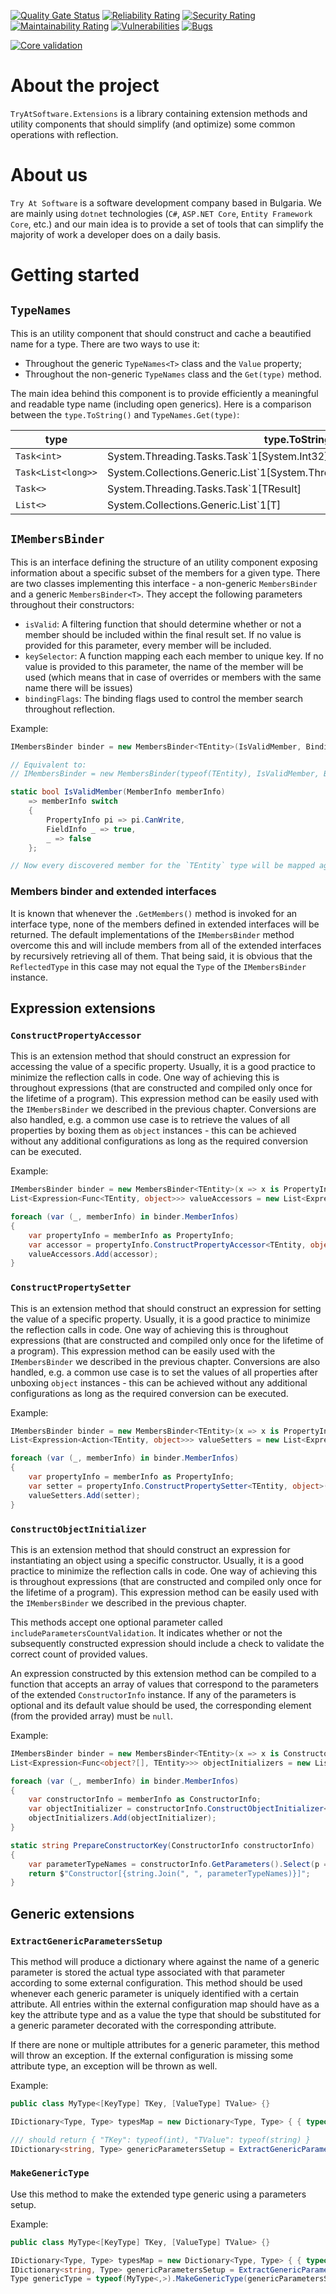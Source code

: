 [![Quality Gate Status](https://sonarcloud.io/api/project_badges/measure?project=TryAtSoftware_Extensions&metric=alert_status)](https://sonarcloud.io/summary/new_code?id=TryAtSoftware_Extensions)
[![Reliability Rating](https://sonarcloud.io/api/project_badges/measure?project=TryAtSoftware_Extensions&metric=reliability_rating)](https://sonarcloud.io/summary/new_code?id=TryAtSoftware_Extensions)
[![Security Rating](https://sonarcloud.io/api/project_badges/measure?project=TryAtSoftware_Extensions&metric=security_rating)](https://sonarcloud.io/summary/new_code?id=TryAtSoftware_Extensions)
[![Maintainability Rating](https://sonarcloud.io/api/project_badges/measure?project=TryAtSoftware_Extensions&metric=sqale_rating)](https://sonarcloud.io/summary/new_code?id=TryAtSoftware_Extensions)
[![Vulnerabilities](https://sonarcloud.io/api/project_badges/measure?project=TryAtSoftware_Extensions&metric=vulnerabilities)](https://sonarcloud.io/summary/new_code?id=TryAtSoftware_Extensions)
[![Bugs](https://sonarcloud.io/api/project_badges/measure?project=TryAtSoftware_Extensions&metric=bugs)](https://sonarcloud.io/summary/new_code?id=TryAtSoftware_Extensions)

[![Core validation](https://github.com/TryAtSoftware/Extensions/actions/workflows/Core%20validation.yml/badge.svg)](https://github.com/TryAtSoftware/Extensions/actions/workflows/Core%20validation.yml)

# About the project

`TryAtSoftware.Extensions` is a library containing extension methods and utility components that should simplify (and optimize) some common operations with reflection.

# About us

`Try At Software` is a software development company based in Bulgaria. We are mainly using `dotnet` technologies (`C#`, `ASP.NET Core`, `Entity Framework Core`, etc.) and our main idea is to provide a set of tools that can simplify the majority of work a developer does on a daily basis.

# Getting started

## `TypeNames`

This is an utility component that should construct and cache a beautified name for a type.
There are two ways to use it:

- Throughout the generic `TypeNames<T>` class and the `Value` property;
- Throughout the non-generic `TypeNames` class and the `Get(type)` method.

The main idea behind this component is to provide efficiently a meaningful and readable type name (including open generics).
Here is a comparison between the `type.ToString()` and `TypeNames.Get(type)`:

| type               | type.ToString()                                                                    | TypeNames.Get(type)  |
|--------------------|------------------------------------------------------------------------------------|----------------------|
| `Task<int>`        | System.Threading.Tasks.Task\`1\[System.Int32]                                      | Task\<Int32>         |
| `Task<List<long>>` | System.Collections.Generic.List\`1\[System.Threading.Tasks.Task\`1\[System.Int64]] | List\<Task\<Person>> |
| `Task<>`           | System.Threading.Tasks.Task\`1\[TResult]                                           | Task\<TResult>       |
| `List<>`           | System.Collections.Generic.List\`1\[T]                                             | List\<T>             |

## `IMembersBinder`

This is an interface defining the structure of an utility component exposing information about a specific subset of the members for a given type.
There are two classes implementing this interface - a non-generic `MembersBinder` and a generic `MembersBinder<T>`.
They accept the following parameters throughout their constructors:

- `isValid`: A filtering function that should determine whether or not a member should be included within the final result set. If no value is provided for this parameter, every member will be included.
- `keySelector`: A function mapping each each member to unique key. If no value is provided to this parameter, the name of the member will be used (which means that in case of overrides or members with the same name there will be issues)
- `bindingFlags`: The binding flags used to control the member search throughout reflection.

Example:

```C#
IMembersBinder binder = new MembersBinder<TEntity>(IsValidMember, BindingFlags.Public | BindingFlags.Instance);

// Equivalent to:
// IMembersBinder = new MembersBinder(typeof(TEntity), IsValidMember, BindingFlags.Public | BindingFlags.Instance);

static bool IsValidMember(MemberInfo memberInfo)
    => memberInfo switch
    {
        PropertyInfo pi => pi.CanWrite,
        FieldInfo _ => true,
        _ => false
    };

// Now every discovered member for the `TEntity` type will be mapped against its name throughout the `binder.MemberInfos` dictionary.
```

### Members binder and extended interfaces

It is known that whenever the `.GetMembers()` method is invoked for an interface type, none of the members defined in extended interfaces will be returned.
The default implementations of the `IMembersBinder` method overcome this and will include members from all of the extended interfaces by recursively retrieving all of them.
That being said, it is obvious that the `ReflectedType` in this case may not equal the `Type` of the `IMembersBinder` instance.


## Expression extensions

### `ConstructPropertyAccessor`

This is an extension method that should construct an expression for accessing the value of a specific property.
Usually, it is a good practice to minimize the reflection calls in code. One way of achieving this is throughout expressions (that are constructed and compiled only once for the lifetime of a program).
This expression method can be easily used with the `IMembersBinder` we described in the previous chapter.
Conversions are also handled, e.g. a common use case is to retrieve the values of all properties by boxing them as `object` instances - this can be achieved without any additional configurations as long as the required conversion can be executed.

Example:

```C#
IMembersBinder binder = new MembersBinder<TEntity>(x => x is PropertyInfo { CanRead: true}, BindingFlags.Public | BindingFlags.Instance);
List<Expression<Func<TEntity, object>>> valueAccessors = new List<Expression<Func<TEntity, object>>>();

foreach (var (_, memberInfo) in binder.MemberInfos)
{
    var propertyInfo = memberInfo as PropertyInfo;
    var accessor = propertyInfo.ConstructPropertyAccessor<TEntity, object>();
    valueAccessors.Add(accessor);
}
```

### `ConstructPropertySetter`

This is an extension method that should construct an expression for setting the value of a specific property.
Usually, it is a good practice to minimize the reflection calls in code. One way of achieving this is throughout expressions (that are constructed and compiled only once for the lifetime of a program).
This expression method can be easily used with the `IMembersBinder` we described in the previous chapter.
Conversions are also handled, e.g. a common use case is to set the values of all properties after unboxing `object` instances - this can be achieved without any additional configurations as long as the required conversion can be executed.

Example:

```C#
IMembersBinder binder = new MembersBinder<TEntity>(x => x is PropertyInfo { CanWrite: true}, BindingFlags.Public | BindingFlags.Instance);
List<Expression<Action<TEntity, object>>> valueSetters = new List<Expression<Action<TEntity, object>>>();

foreach (var (_, memberInfo) in binder.MemberInfos)
{
    var propertyInfo = memberInfo as PropertyInfo;
    var setter = propertyInfo.ConstructPropertySetter<TEntity, object>();
    valueSetters.Add(setter);
}
```

### `ConstructObjectInitializer`

This is an extension method that should construct an expression for instantiating an object using a specific constructor.
Usually, it is a good practice to minimize the reflection calls in code. One way of achieving this is throughout expressions (that are constructed and compiled only once for the lifetime of a program).
This expression method can be easily used with the `IMembersBinder` we described in the previous chapter.

This methods accept one optional parameter called `includeParametersCountValidation`. It indicates whether or not the subsequently constructed expression should include a check to validate the correct count of provided values.

An expression constructed by this extension method can be compiled to a function that accepts an array of values that correspond to the parameters of the extended `ConstructorInfo` instance.
If any of the parameters is optional and its default value should be used, the corresponding element (from the provided array) must be `null`.

Example:

```C#
IMembersBinder binder = new MembersBinder<TEntity>(x => x is ConstructorInfo, x => PrepareConstructorKey((ConstructorInfo)x), BindingFlags.Public | BindingFlags.Instance);
List<Expression<Func<object?[], TEntity>>> objectInitializers = new List<Expression<Func<object?[], TEntity>>>();

foreach (var (_, memberInfo) in binder.MemberInfos)
{
    var constructorInfo = memberInfo as ConstructorInfo;
    var objectInitializer = constructorInfo.ConstructObjectInitializer<TEntity>();
    objectInitializers.Add(objectInitializer);
}

static string PrepareConstructorKey(ConstructorInfo constructorInfo)
{
    var parameterTypeNames = constructorInfo.GetParameters().Select(p => TypeNames.Get(p.ParameterType));
    return $"Constructor[{string.Join(", ", parameterTypeNames)}]";
}
```

## Generic extensions

### `ExtractGenericParametersSetup`

This method will produce a dictionary where against the name of a generic parameter is stored the actual type associated with that parameter according to some external configuration.
This method should be used whenever each generic parameter is uniquely identified with a certain attribute.
All entries within the external configuration map should have as a key the attribute type and as a value the type that should be substituted for a generic parameter decorated with the corresponding attribute.

If there are none or multiple attributes for a generic parameter, this method will throw an exception.
If the external configuration is missing some attribute type, an exception will be thrown as well.

Example:

```C#
public class MyType<[KeyType] TKey, [ValueType] TValue> {}

IDictionary<Type, Type> typesMap = new Dictionary<Type, Type> { { typeof(KeyTypeAttribute), typeof(int) }, { typeof(ValueTypeAttribute), typeof(string) } };

/// should return { "TKey": typeof(int), "TValue": typeof(string) }
IDictionary<string, Type> genericParametersSetup = ExtractGenericParametersSetup(typeof(MyType<,>), typesMap);
```

### `MakeGenericType`

Use this method to make the extended type generic using a parameters setup.

Example:

```C#
public class MyType<[KeyType] TKey, [ValueType] TValue> {}

IDictionary<Type, Type> typesMap = new Dictionary<Type, Type> { { typeof(KeyTypeAttribute), typeof(int) }, { typeof(ValueTypeAttribute), typeof(string) } };
IDictionary<string, Type> genericParametersSetup = ExtractGenericParametersSetup(typeof(MyType<,>), typesMap);
Type genericType = typeof(MyType<,>).MakeGenericType(genericParametersSetup);
```
